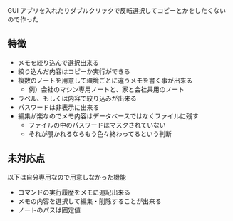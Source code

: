 GUI アプリを入れたりダブルクリックで反転選択してコピーとかをしたくないので作った

## 特徴
+ メモを絞り込んで選択出来る
+ 絞り込んだ内容はコピーか実行ができる
+ 複数のノートを用意して環境ごとに違うメモを書く事が出来る
  + 例）会社のマシン専用ノートと、家と会社共用のノート
+ ラベル、もしくは内容で絞り込みが出来る
+ パスワードは非表示に出来る
+ 編集が楽なのでメモ内容はデータベースではなくファイルに残す
  + ファイルの中のパスワードはマスクされていない
  + それが覗かれるならもう色々終わってるという判断

## 未対応点
以下は自分専用なので用意しなかった機能

+ コマンドの実行履歴をメモに追記出来る
+ メモの内容を選択して編集・削除することが出来る
+ ノートのパスは固定値
